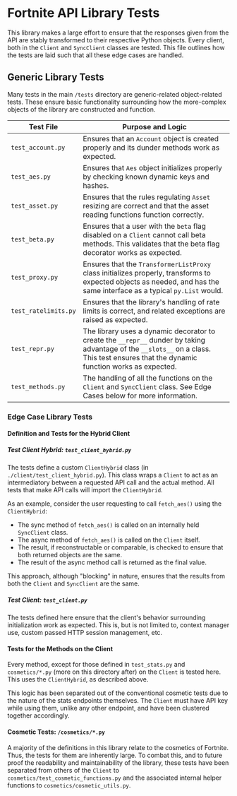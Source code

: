 # Fortnite API Library Tests

This library makes a large effort to ensure that the responses given from the API are stably transformed to their
respective Python objects. Every client, both in the `Client` and `SyncClient` classes are tested. This file
outlines how the tests are laid such that all these edge cases are handled.

## Generic Library Tests

Many tests in the main `/tests` directory are generic-related object-related tests. These ensure basic functionality surrounding how the more-complex objects of the library are constructed and function.

| Test File             | Purpose and Logic                                                                                                                                                                      |
| --------------------- | -------------------------------------------------------------------------------------------------------------------------------------------------------------------------------------- |
| `test_account.py`     | Ensures that an `Account` object is created properly and its dunder methods work as expected.                                                                                          |
| `test_aes.py`         | Ensures that `Aes` object initializes properly by checking known dynamic keys and hashes.                                                                                              |
| `test_asset.py`       | Ensures that the rules regulating `Asset` resizing are correct and that the asset reading functions function correctly.                                                                |
| `test_beta.py`        | Ensures that a user with the `beta` flag disabled on a `Client` cannot call beta methods. This validates that the beta flag decorator works as expected.                               |
| `test_proxy.py`       | Ensures that the `TransformerListProxy` class initializes properly, transforms to expected objects as needed, and has the same interface as a typical `py.List` would.                 |
| `test_ratelimits.py`  | Ensures that the library's handling of rate limits is correct, and related exceptions are raised as expected.                                                                          |
| `test_repr.py`        | The library uses a dynamic decorator to create the `__repr__` dunder by taking advantage of the `__slots__` on a class. This test ensures that the dynamic function works as expected. |
| `test_methods.py`     | The handling of all the functions on the `Client` and `SyncClient` class. See Edge Cases below for more information. |

### Edge Case Library Tests

#### Definition and Tests for the Hybrid Client

##### Test Client Hybrid: `test_client_hybrid.py`

The tests define a custom `ClientHybrid` class (in `./client/test_client_hybrid.py`). This class wraps a `Client` to act as an intermediatory between a requested API call and the actual method. All tests that make API calls will import the `ClientHybrid`.

As an example, consider the user requesting to call `fetch_aes()` using the `ClientHybrid`:

- The sync method of `fetch_aes()` is called on an internally held `SyncClient` class.
- The async method of `fetch_aes()` is called on the `Client` itself.
- The result, if reconstructable or comparable, is checked to ensure that both returned objects are the same.
- The result of the async method call is returned as the final value.

This approach, although "blocking" in nature, ensures that the results from both the `Client` and `SyncClient` are the same.

##### Test Client: `test_client.py`

The tests defined here ensure that the client's behavior surrounding initialization work as expected. This is, but is not limited to, context manager use, custom passed HTTP session management, etc.

#### Tests for the Methods on the Client

Every method, except for those defined in `test_stats.py` and `cosmetics/*.py` (more on this directory after) on the `Client` is tested here. This uses the `ClientHybrid`, as described above.

This logic has been separated out of the conventional cosmetic tests due to the nature of the stats endpoints themselves. The `Client` must have API key while using them, unlike any other endpoint, and have been clustered together accordingly.

#### Cosmetic Tests: `/cosmetics/*.py`

A majority of the definitions in this library relate to the cosmetics of Fortnite. Thus, the tests for them are inherently large. To combat this, and to future proof the readability and maintainability of the library, these tests have been separated from others of the `Client` to `cosmetics/test_cosmetic_functions.py` and the associated internal helper functions to `cosmetics/cosmetic_utils.py`.
